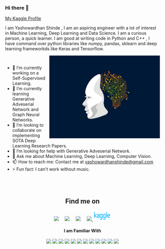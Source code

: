 ### Hi there 👋

[My Kaggle Profile](https://www.kaggle.com/yashowardhanshinde)

I am Yashowardhan Shinde , I am an aspiring engineer with a lot of interest in Machine Learning, Deep Learning and Data Science. I am a curious person, a quick learner. I am good at writing code in Python and C++ , I have command over python libraries like numpy, pandas, sklearn and deep learning frameworkds like Keras and Tensorflow.

<img align="right" alt="GIF" src="https://github.com/yasho191/yasho191/blob/master/ai_animated.gif" width="360"/>

<br>

- 🔭 I’m currently working on a Self-Supervised Learning.
- 🌱 I’m currently learning Generative Adveserial Network and Graph Neural Networks.
- 👯 I’m looking to collaborate on implementing SOTA Deep Learning Research Papers.
- 🤔 I’m looking for help with Generative Adveserial Network.
- 💬 Ask me about Machine Learning, Deep Learning, Computer Vision.
- 📫 How to reach me: Contact me  at yashowardhanshinde@gmail.com
- ⚡ Fun fact: I can't work without music.

<br> <br>
<h2 align="center">Find me on</h2>
<p align="center">
  <a target="_blank"href="https://www.linkedin.com/in/yashowardhan-shinde-1636971b1/"><img src="https://img.shields.io/badge/linkedin-%230077B5.svg?&style=for-the-badge&logo=linkedin&logoColor=white" /></a>&nbsp;&nbsp;&nbsp;&nbsp;
  <a href="mailto:yashowardhanshinde@gmail.com?subject=Hello%20Yashowardhan,%20From%20Github"><img src="https://img.shields.io/badge/gmail-%23D14836.svg?&style=for-the-badge&logo=gmail&logoColor=white" /></a>&nbsp;&nbsp;&nbsp;&nbsp;
  <a href="https://www.instagram.com/yasho_1921/"><img src="https://img.shields.io/badge/instagram-%23D14836.svg?&style=for-the-badge&logo=instagram&logoColor=pink" /></a>&nbsp;&nbsp;&nbsp;&nbsp;
  <a href="https://yasho-blogs.netlify.app/home" target="blank"><img src="https://img.shields.io/badge/website-000000?style=for-the-badge&logo=About.me&logoColor=white" /> </a>
   <a href="https://www.kaggle.com/yashowardhanshinde" target="blank"><img height = 35 width = 60 src="https://github.com/yasho191/yasho191/blob/master/kaggle-logo-transparent-300.png" /> </a>
</p>

<h4 align="center"> I am Familiar With </h4>
<p align="center">
<img src="https://img.shields.io/badge/TensorFlow-FF6F00?style=for-the-badge&logo=tensorflow&logoColor=white"/>
<img src="https://img.shields.io/badge/Python-3776AB?style=for-the-badge&logo=python&logoColor=white"/>
<img src="https://img.shields.io/badge/C%2B%2B-00599C?style=for-the-badge&logo=c%2B%2B&logoColor=white"/>
<img src="https://img.shields.io/badge/scikit_learn-F7931E?style=for-the-badge&logo=scikit-learn&logoColor=white"/>
<img src="https://img.shields.io/badge/Keras-D00000?style=for-the-badge&logo=Keras&logoColor=white"/>
<img src="https://img.shields.io/badge/Pandas-2C2D72?style=for-the-badge&logo=pandas&logoColor=white"/>
<img src="https://img.shields.io/badge/HTML5-E34F26?style=for-the-badge&logo=html5&logoColor=white"/>
<img src="https://img.shields.io/badge/CSS3-1572B6?style=for-the-badge&logo=css3&logoColor=white"/>
<img src="https://img.shields.io/badge/JavaScript-323330?style=for-the-badge&logo=javascript&logoColor=F7DF1E"/>
<img src="https://img.shields.io/badge/Java-ED8B00?style=for-the-badge&logo=java&logoColor=white"/>
<img src="https://img.shields.io/badge/MySQL-005C84?style=for-the-badge&logo=mysql&logoColor=white"/>
<img src="https://img.shields.io/badge/MongoDB-white?style=for-the-badge&logo=mongodb&logoColor=4EA94B"/>
</p>

